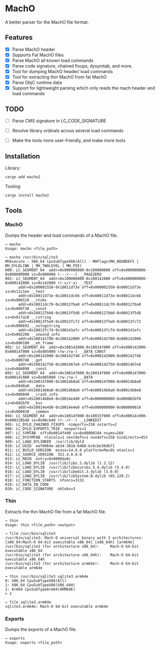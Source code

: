 
# MachO

A better parser for the MachO file format. 

## Features

- [x] Parse MachO header
- [x] Supports Fat MachO files
- [x] Parse MachO all known load commands
- [x] Parse code signature, chained fixups, dysymtab, and more.
- [x] Tool for dumping MachO header/ load commands
- [x] Tool for extracting thin MachO from fat MachO
- [x] Parse ObjC runtime data
- [x] Support for lightweight parsing which only reads the mach header and load commands

## TODO

- [ ] Parse CMS signature in LC_CODE_SIGNATURE
- [ ] Resolve library ordinals across several load commands
- [ ] Make the tools more user-friendly, and make more tools



## Installation

Library:

```bash
cargo add macho2
```

Tooling:

```bash
cargo install macho2
```

## Tools

### MachO

Dumps the header and load commands of a MachO file.

```
→ macho
Usage: macho <file_path>

→ macho /usr/bin/sqlite3   
MhExecute - X86_64 CpuSubTypeX86(All) - MHFlags(MH_NOUNDEFS | MH_DYLDLINK | MH_TWOLEVEL | MH_PIE)
000: LC_SEGMENT_64  addr=0x000000000-0x100000000 off=0x000000000-0x000000000 sz=0x000000 (---/---) __PAGEZERO
001: LC_SEGMENT_64  addr=0x100000000-0x100142000 off=0x000000000-0x000142000 sz=0x142000 (r-x/r-x) __TEXT
      addr=0x100001550-0x10011d73e off=0x000001550-0x00011d73e sz=0x11c1ee __text
      addr=0x10011d73e-0x10011dc66 off=0x00011d73e-0x00011dc66 sz=0x000528 __stubs
      addr=0x10011dc70-0x100127ba8 off=0x00011dc70-0x000127ba8 sz=0x009f38 __const
      addr=0x100127bb0-0x10013f5d8 off=0x000127bb0-0x00013f5d8 sz=0x017a28 __cstring
      addr=0x10013f5e0-0x10013fc72 off=0x00013f5e0-0x00013fc72 sz=0x000692 __oslogstring
      addr=0x10013fc74-0x100141efc off=0x00013fc74-0x000141efc sz=0x002288 __unwind_info
      addr=0x100141f00-0x100142000 off=0x000141f00-0x000142000 sz=0x000100 __eh_frame
002: LC_SEGMENT_64  addr=0x100142000-0x100147000 off=0x000142000-0x000147000 sz=0x005000 (rw-/rw-) __DATA_CONST
      addr=0x100142000-0x100142748 off=0x000142000-0x000142748 sz=0x000748 __got
      addr=0x100142750-0x1001467e8 off=0x000142750-0x0001467e8 sz=0x004098 __const
003: LC_SEGMENT_64  addr=0x100147000-0x10014f000 off=0x000147000-0x00014c000 sz=0x005000 (rw-/rw-) __DATA
      addr=0x100147000-0x10014b8a0 off=0x000147000-0x00014b8a0 sz=0x0048a0 __data
      addr=0x10014b8a0-0x10014b8e0 off=0x00014b8a0-0x00014b8e0 sz=0x000040 __crash_info
      addr=0x10014b8e0-0x10014e4d0 off=0x000000000-0x000002bf0 sz=0x002bf0 __bss
      addr=0x10014e4d0-0x10014e4e0 off=0x000000000-0x000000010 sz=0x000010 __common
004: LC_SEGMENT_64  addr=0x10014f000-0x10015f000 off=0x00014c000-0x000158b40 sz=0x00cb40 (r--/r--) __LINKEDIT
005: LC_DYLD_CHAINED_FIXUPS  nimports=258 nstarts=2
006: LC_DYLD_EXPORTS_TRIE  nexports=1
007: LC_SYMTAB  off=0x0014f4d0 sz=0x00000104 nsyms=260
008: LC_DYSYMTAB  nlocals=1 nextdefs=1 nundefs=258 nindirects=453
009: LC_LOAD_DYLINKER  /usr/lib/dyld
010: LC_UUID  eef6064e-ab34-3016-b466-bc6cbe36db71
011: LC_BUILD_VERSION  minos=14.6.0 platform=MacOS ntools=1
012: LC_SOURCE_VERSION  351.4.0.0.0
013: LC_MAIN  entry=0x0000da0c
014: LC_LOAD_DYLIB  /usr/lib/libz.1.dylib (1.2.12)
015: LC_LOAD_DYLIB  /usr/lib/libncurses.5.4.dylib (5.4.0)
016: LC_LOAD_DYLIB  /usr/lib/libedit.3.dylib (3.0.0)
017: LC_LOAD_DYLIB  /usr/lib/libSystem.B.dylib (65.120.2)
018: LC_FUNCTION_STARTS  nfuncs=3132
019: LC_DATA_IN_CODE
020: LC_CODE_SIGNATURE  nblobs=3
```

### Thin

Extracts the thin MachO file from a fat MachO file.

```
→ thin
Usage: thin <file_path> <output>

→ file /usr/bin/sqlite3
/usr/bin/sqlite3: Mach-O universal binary with 3 architectures: [x86_64:Mach-O 64-bit executable x86_64] [x86_64h] [arm64e]
/usr/bin/sqlite3 (for architecture x86_64):     Mach-O 64-bit executable x86_64
/usr/bin/sqlite3 (for architecture x86_64h):    Mach-O 64-bit executable x86_64h
/usr/bin/sqlite3 (for architecture arm64e):     Mach-O 64-bit executable arm64e

→ thin /usr/bin/sqlite3 sqlite3.arm64e
0: X86_64 CpuSubTypeX86(All)
1: X86_64 CpuSubTypeX86(X86_64H)
2: Arm64 CpuSubTypeArm64(ARM64E)
> 2

→ file sqlite3.arm64e 
sqlite3.arm64e: Mach-O 64-bit executable arm64e
```

### Exports

Dumps the exports of a MachO file.

```
→ exports
Usage: exports <file_path>
```
